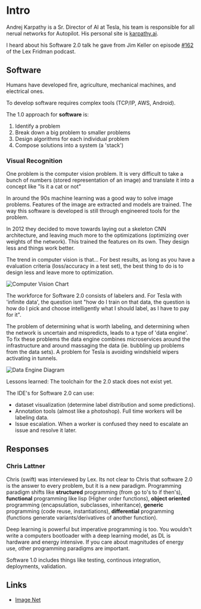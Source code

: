 # Intro

Andrej Karpathy is a Sr. Director of AI at Tesla, his team is responsible for all nerual networks for Autopilot. His personal site is [karpathy.ai](https://karpathy.ai/ 'karpathy.ai').

I heard about his Software 2.0 talk he gave from Jim Keller on episode [#162](https://www.youtube.com/watch?v=G4hL5Om4IJ4&ab_channel=LexFridman '#162') of the Lex Fridman podcast.

## Software

Humans have developed fire, agriculture, mechanical machines, and electrical ones.

To develop software requires complex tools (TCP/IP, AWS, Android).

The 1.0 approach for **software** is:

1. Identify a problem
2. Break down a big problem to smaller problems
3. Design algorithms for each individual problem
4. Compose solutions into a system (a 'stack')

### Visual Recognition

One problem is the computer vision problem. It is very difficult to take a bunch of numbers (stored representation of an image) and translate it into a concept like "Is it a cat or not"

In around the 90s machine learning was a good way to solve image problems. Features of the image are extracted and models are trained. The way this software is developed is still through engineered tools for the problem.

In 2012 they decided to move towards laying out a skeleton CNN architecture, and leaving much more to the optimizations (optimizing over weights of the network). This trained the features on its own. They design less and things work better.

The trend in computer vision is that... For best results, as long as you have a evaluation criteria (loss/accuracy in a test set), the best thing to do is to design less and leave more to optimization.

![Computer Vision Chart](/static/images/Computer-Vision-Chart.png)

The workforce for Software 2.0 consists of labelers and. For Tesla with 'infinite data', the question isnt "how do I train on that data, the question is how do I pick and choose intelligently what I should label, as I have to pay for it".

The problem of determining what is worth labeling, and determining when the network is uncertain and mispredicts, leads to a type of 'data engine'. To fix these problems the data engine combines microservices around the infrastructure and around massaging the data (ie. bubbling up problems from the data sets). A problem for Tesla is avoiding windshield wipers activating in tunnels.

![Data Engine Diagram](/static/images/Karpathy-software-2-0-loop.png)

Lessons learned: The toolchain for the 2.0 stack does not exist yet.

The IDE's for Software 2.0 can use:

- dataset visualization (determine label distribution and some predictions).
- Annotation tools (almost like a photoshop). Full time workers will be labeling data.
- Issue escalation. When a worker is confused they need to escalate an issue and resolve it later.

## Responses

### Chris Lattner

Chris (swift) was interviewed by Lex. Its not clear to Chris that software 2.0 is the answer to every problem, but it is a new paradigm. Programming paradigm shifts like **structured** programming (from go to's to if then's), **functional** programming like lisp (Higher order functions), **object oriented** programming (encapsulation, subclasses, inheritance), **generic** programming (code reuse, instantiations), **differential** programming (functions generate variants/derivatives of another function).

Deep learning is powerful but imperative programming is too. You wouldn't write a computers bootloader with a deep learning model, as DL is hardware and energy intensive. If you care about magnitudes of energy use, other programming paradigms are important.

Software 1.0 includes things like testing, continous integration, deployments, validation.

## Links

- [Image Net](http://www.image-net.org/ 'Image Net')
